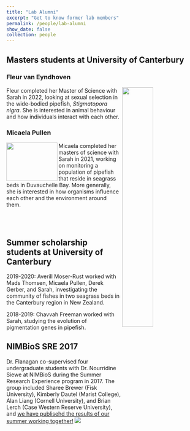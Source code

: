 ```yaml
---
title: "Lab Alumni"
excerpt: "Get to know former lab members"
permalink: /people/lab-alumni
show_date: false
collection: people
---
```


## Masters students at University of Canterbury


### Fleur van Eyndhoven

<img align="right" src='/images/fleurvaneyndhoven.jpg' width="40%" height="40%"> Fleur completed her Master of Science with Sarah in 2022,  looking at sexual selection in the wide-bodied pipefish, <i>Stigmatopora nigra</i>. She is interested in animal behaviour and how individuals interact with each other. 



### Micaela Pullen

<img align="left" src='/images/MicaelaPullen.jpg' height='100' width='133'> Micaela completed her masters of science with Sarah in 2021, working on monitoring a population of pipefish that reside in seagrass beds in Duvauchelle Bay. More generally, she is interested in how organisms influence each other and the environment around them.

<br>  
<br>


## Summer scholarship students at University of Canterbury

2019-2020: Averill Moser-Rust worked with Mads Thomsen, Micaela Pullen, Derek Gerber, and Sarah, investigating the community of fishes in two  seagrass beds in the Canterbury region in New Zealand.

2018-2019: Chavvah Freeman worked with Sarah, studying the evolution of pigmentation genes in pipefish.

## NIMBioS SRE 2017

Dr. Flanagan co-supervised four undergraduate students with Dr. Nourridine Siewe at NIMBioS during the Summer Research Experience program in 2017.
The group included Sharee Brewer (Fisk University), Kimberly Dautel (Marist College), Alan Liang (Cornell University), and Brian Lerch (Case Western Reserve University), and [we have publisehd the results of our summer working together!](https://esj-journals.onlinelibrary.wiley.com/doi/abs/10.1002/1438-390X.12047)
<img src='/images/sre2017_birdproj_700x534.jpg'>

